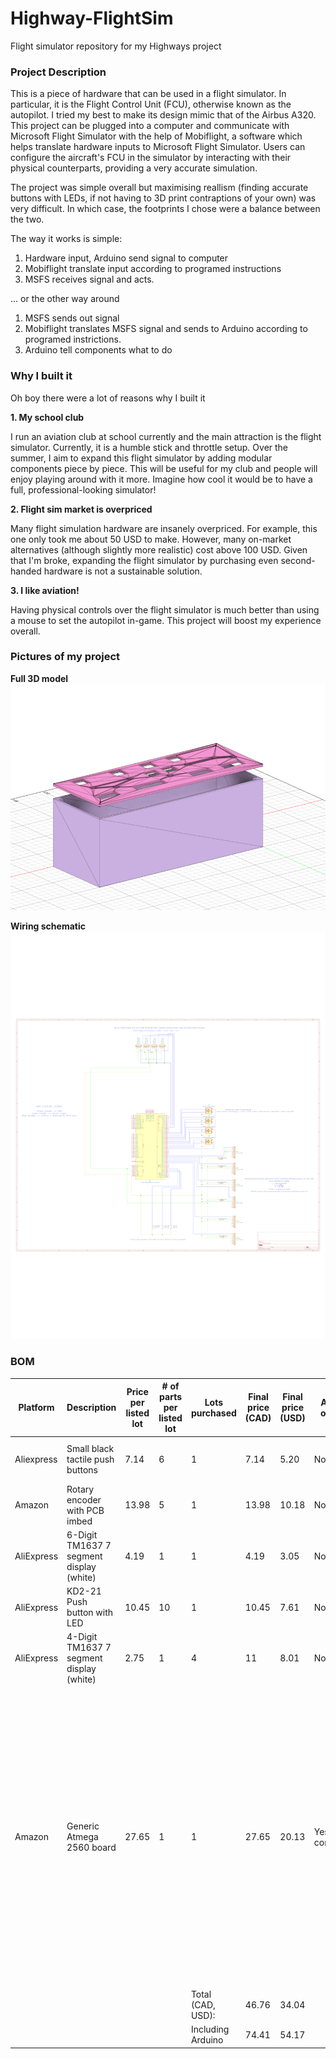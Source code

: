 # Highway-FlightSim
Flight simulator repository for my Highways project

<h3>Project Description</h3>

This is a piece of hardware that can be used in a flight simulator. In particular, it is the Flight Control Unit (FCU), otherwise known as the autopilot. I tried my best to make its design mimic that of the Airbus A320. This project can be plugged into a computer and communicate with Microsoft Flight Simulator with the help of Mobiflight, a software which helps translate hardware inputs to Microsoft Flight Simulator. Users can configure the aircraft's FCU in the simulator by interacting with their physical counterparts, providing a very accurate simulation. 

The project was simple overall but maximising reallism (finding accurate buttons with LEDs, if not having to 3D print contraptions of your own) was very difficult. In which case, the footprints I chose were a balance between the two. 

The way it works is simple:

1. Hardware input, Arduino send signal to computer
2. Mobiflight translate input according to programed instructions
3. MSFS receives signal and acts.

... or the other way around

1. MSFS sends out signal
2. Mobiflight translates MSFS signal and sends to Arduino according to programed instrictions.
3. Arduino tell components what to do

<h3>Why I built it</h3>

Oh boy there were a lot of reasons why I built it

**1. My school club**

I run an aviation club at school currently and the main attraction is the flight simulator. Currently, it is a humble stick and throttle setup. Over the summer, I aim to expand this flight simulator by adding modular components piece by piece. This will be useful for my club and people will enjoy playing around with it more. Imagine how cool it would be to have a full, professional-looking simulator!

**2. Flight sim market is overpriced**

Many flight simulation hardware are insanely overpriced. For example, this one only took me about 50 USD to make. However, many on-market alternatives (although slightly more realistic) cost above 100 USD. Given that I'm broke, expanding the flight simulator by purchasing even second-handed hardware is not a sustainable solution.

**3. I like aviation!**

Having physical controls over the flight simulator is much better than using a mouse to set the autopilot in-game. This project will boost my experience overall.

<h3>Pictures of my project</h3>

**Full 3D model**
![alt text](Assets/FCU_FULL.PNG)

**Wiring schematic**
![alt text](Assets/FCU_WIRING_DIAGRAM_PDF.SVG)




<h3>BOM</h3>

|Platform  |Description                             |Price per listed lot|# of parts per listed lot|Lots purchased   |Final price (CAD)|Final price (USD)|Already owned?     |Comments                                                                                                                                                                                                                                                                                        |Link                                                                                                                                                                                                                                                                                                                                                                                                                                                                                                                                                                                                                                                                                                                                      |
|----------|----------------------------------------|--------------------|-------------------------|-----------------|-----------------|-----------------|-------------------|------------------------------------------------------------------------------------------------------------------------------------------------------------------------------------------------------------------------------------------------------------------------------------------------|------------------------------------------------------------------------------------------------------------------------------------------------------------------------------------------------------------------------------------------------------------------------------------------------------------------------------------------------------------------------------------------------------------------------------------------------------------------------------------------------------------------------------------------------------------------------------------------------------------------------------------------------------------------------------------------------------------------------------------------|
|Aliexpress|Small black tactile push buttons        |7.14                |6                        |1                |7.14             |5.20             |No                 |                                                                                                                                                                                                                                                                                                |https://www.aliexpress.com/item/1005008633676197.html?spm=a2g0o.detail.pcDetailTopMoreOtherSeller.11.1d88q9EYq9EYiC&gps-id=pcDetailTopMoreOtherSeller&scm=1007.40196.439370.0&scm_id=1007.40196.439370.0&scm-url=1007.40196.439370.0&pvid=1911638d-ebef-442b-bd88-88c9473bad53&_t=gps-id:pcDetailTopMoreOtherSeller,scm-url:1007.40196.439370.0,pvid:1911638d-ebef-442b-bd88-88c9473bad53,tpp_buckets:668%232846%238109%231935&pdp_ext_f=%7B%22order%22%3A%22128%22%2C%22eval%22%3A%221%22%2C%22sceneId%22%3A%2230050%22%7D&pdp_npi=4%40dis%21CAD%2114.26%217.13%21%21%2173.22%2136.61%21%402101d9ee17510557948311595e3aa5%2112000046034383569%21rec%21CA%216006689702%21XZ&utparam-url=scene%3ApcDetailTopMoreOtherSeller%7Cquery_from%3A|
|Amazon    |Rotary encoder with PCB imbed           |13.98               |5                        |1                |13.98            |10.18            |No                 |                                                                                                                                                                                                                                                                                                |https://www.amazon.ca/dp/B0D85XZM71/ref=sspa_dk_detail_2?psc=1&pd_rd_i=B0D85XZM71&pd_rd_w=YxwHO&content-id=amzn1.sym.516c2169-755e-413a-a38a-68230f4ab66f&pf_rd_p=516c2169-755e-413a-a38a-68230f4ab66f&pf_rd_r=419W9PB4RDM0A0HZEQHD&pd_rd_wg=U50yP&pd_rd_r=4b2d9c76-571d-42a3-8098-36e2cc89cfe8&sp_csd=d2lkZ2V0TmFtZT1zcF9kZXRhaWw                                                                                                                                                                                                                                                                                                                                                                                                        |
|AliExpress|6-Digit TM1637 7 segment display (white)|4.19                |1                        |1                |4.19             |3.05             |No                 |                                                                                                                                                                                                                                                                                                |https://www.aliexpress.com/item/1005002060120661.html?spm=a2g0o.detail.0.0.4dafKiXyKiXyJL&productId=1005002060120661&pdp_ext_f=%7B%22tabScene%22%3A%22retail%22%2C%22sku_id%22%3A12000018594824539%2C%22origProductId%22%3A%221005002060120661%22%7D&                                                                                                                                                                                                                                                                                                                                                                                                                                                                                     |
|AliExpress|KD2-21 Push button with LED             |10.45               |10                       |1                |10.45            |7.61             |No                 |                                                                                                                                                                                                                                                                                                |https://www.aliexpress.com/item/1005004977805714.html?spm=a2g0o.imagesearchproductlist.main.1.3111tK3ztK3zkp&algo_pvid=e40e3c0c-d635-4a86-9a2f-5bc30757e421&algo_exp_id=e40e3c0c-d635-4a86-9a2f-5bc30757e421&pdp_ext_f=%7B%22order%22%3A%22107%22%7D&pdp_npi=4%40dis%21CAD%2110.48%219.68%21%21%217.48%216.91%21%402101c5bf17505638932773575e23e6%2112000031434945632%21sea%21CA%216006689702%21X&curPageLogUid=1ifIhf84fDKW&utparam-url=scene%3Aimage_search%7Cquery_from%3Apc_web_image_search                                                                                                                                                                                                                                          |
|AliExpress|4-Digit TM1637 7 segment display (white)|2.75                |1                        |4                |11               |8.01             |No                 |                                                                                                                                                                                                                                                                                                |https://www.aliexpress.com/item/1005001570737985.html?spm=a2g0o.detail.pcDetailTopMoreOtherSeller.11.4767sZSmsZSmda&gps-id=pcDetailTopMoreOtherSeller&scm=1007.40196.439370.0&scm_id=1007.40196.439370.0&scm-url=1007.40196.439370.0&pvid=a1f1bdab-51b2-425d-ae28-311baab0dce2&_t=gps-id:pcDetailTopMoreOtherSeller,scm-url:1007.40196.439370.0,pvid:a1f1bdab-51b2-425d-ae28-311baab0dce2,tpp_buckets:668%232846%238109%231935&pdp_ext_f=%7B%22order%22%3A%22209%22%2C%22eval%22%3A%221%22%2C%22sceneId%22%3A%2230050%22%7D&pdp_npi=4%40dis%21CAD%212.53%212.53%21%21%211.80%211.80%21%402101ef7017508169963666258e5125%2112000016631629945%21rec%21CA%216006689702%21X&utparam-url=scene%3ApcDetailTopMoreOtherSeller%7Cquery_from%3A    |
|Amazon    |Generic Atmega 2560 board               |27.65               |1                        |1                |27.65            |20.13            |Yes? (see comments)|bought for testing if the software is compatiable with the board because it had very strict board restrictions. I didn't want to design it all and then find out that I have to switch boards and redesign the schematics. If possible I'd like the get reimbursed for it but if not that's okay|https://www.amazon.ca/EC-Buying-Development-ATMEGA2560-Compatible/dp/B0BXDNF6Z6/ref=sr_1_4?crid=2KRISZ44S1LQS&dib=eyJ2IjoiMSJ9.HlS9NhZvYgKG2LgAIQvHCpi2QQj4hvq4QpQzcAJcgULXXRdv0IsiS2lFrkHZXeriiB5cikc27MNVtFMzVuFAEYVlTdthm4EWw0zXZudxM5cyKZKN3BPlkb04p363cTNgNQ-F4LQ1aqVSWrKNmx5lNLiQPUCpXqo_me174sfaNaFuLF_a19OMfCVVFL2CAzf8r1ueRcKyj1d917PSR1T7bDwDCZA678f9Fs4D8Mr2teFVovXQShleueVEm5peSIapHkaqu9WT9N08JndLxvjBB8aMePTvVA3bQu5wYEkgSmw.r7eoEA0w2Bi4v7uVYEPfFBq12rpQmaNpk3s5gKS_qNc&dib_tag=se&keywords=EC+buying+atmega+2560&qid=1751071493&sprefix=ec+buying+atmega+2560%2Caps%2C122&sr=8-4                                                                                                                                          |
|          |                                        |                    |                         |Total (CAD, USD):|46.76            |34.04            |                   |                                                                                                                                                                                                                                                                                                |                                                                                                                                                                                                                                                                                                                                                                                                                                                                                                                                                                                                                                                                                                                                          |
|          |                                        |                    |                         |Including Arduino|74.41            |54.17            |                   |                                                                                                                                                                                                                                                                                                |                                                                                                                                                                                                                                                                                                                                                                                                                                                                                                                                                                                                                                                                                                                                          |

